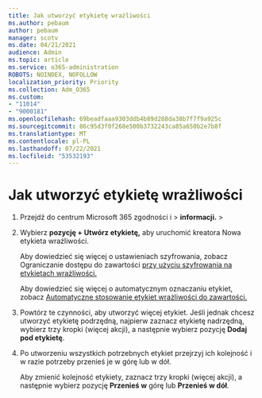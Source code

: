 ```yaml
---
title: Jak utworzyć etykietę wrażliwości
ms.author: pebaum
author: pebaum
manager: scotv
ms.date: 04/21/2021
audience: Admin
ms.topic: article
ms.service: o365-administration
ROBOTS: NOINDEX, NOFOLLOW
localization_priority: Priority
ms.collection: Adm_O365
ms.custom:
- "11014"
- "9000181"
ms.openlocfilehash: 69beadfaaa9303ddb4b89d288da38b7f7f9a925c
ms.sourcegitcommit: 86c95d3f0f268e500b3732243ca85a650b2e7b8f
ms.translationtype: MT
ms.contentlocale: pl-PL
ms.lasthandoff: 07/22/2021
ms.locfileid: "53532193"
---
```

# <a name="how-to-create-a-sensitivity-label"></a>Jak utworzyć etykietę wrażliwości

1. Przejdź do centrum Microsoft 365 zgodności i > **informacji.**  >  

1. Wybierz **pozycję + Utwórz etykietę,** aby uruchomić kreatora Nowa etykieta wrażliwości.

    Aby dowiedzieć się więcej o ustawieniach szyfrowania, zobacz Ograniczanie dostępu do zawartości [przy użyciu szyfrowania na etykietach wrażliwości.](https://go.microsoft.com/fwlink/?linkid=2106331)

    Aby dowiedzieć się więcej o automatycznym oznaczaniu etykiet, zobacz [Automatyczne stosowanie etykiet wrażliwości do zawartości.](https://go.microsoft.com/fwlink/?linkid=2105837)

1. Powtórz te czynności, aby utworzyć więcej etykiet. Jeśli jednak chcesz utworzyć etykietę podrzędną, najpierw zaznacz etykietę nadrzędną, wybierz trzy kropki (więcej akcji), a następnie wybierz pozycję **Dodaj pod etykietę**.

1. Po utworzeniu wszystkich potrzebnych etykiet przejrzyj ich kolejność i w razie potrzeby przenieś je w górę lub w dół. 
    
    Aby zmienić kolejność etykiety, zaznacz trzy kropki (więcej akcji), a następnie wybierz pozycję **Przenieś w** górę lub **Przenieś w dół**.
